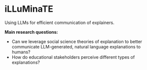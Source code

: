 # iLLuMinaTE
Using LLMs for efficient communication of explainers.

**Main research questions:**  
- Can we leverage social science theories of explanation to better communicate LLM-generated, natural language explanations to humans?  
- How do educational stakeholders perceive different types of explanations?  

